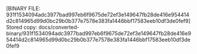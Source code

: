 [BINARY FILE: 931f1534094adc3977bad997eb6f9675de72ef3e149647fb28de416e954414d2c814965d99d0bc29b0b377e7578e383fa1446bbf17583eeb10df3de0fef9]
Stored copy: docs/converted-binary/931f1534094adc3977bad997eb6f9675de72ef3e149647fb28de416e954414d2c814965d99d0bc29b0b377e7578e383fa1446bbf17583eeb10df3de0fef9
